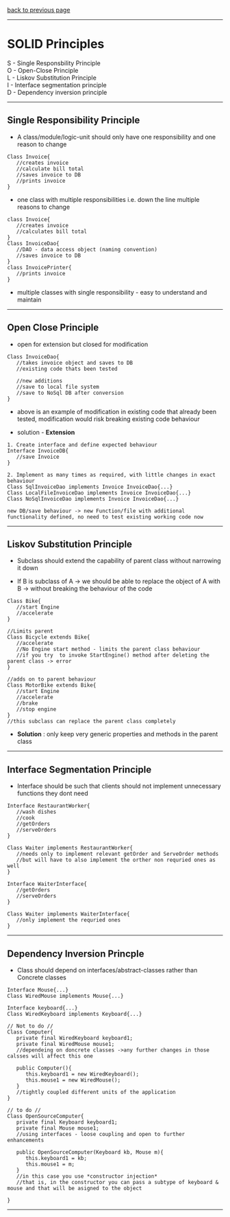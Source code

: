 [back to previous page](./LLD.md)

---

# SOLID Principles

S - Single Responsbility Principle\
O - Open-Close Principle\
L - Liskov Substitution Principle\
I - Interface segmentation principle\
D - Dependency inversion principle

---

## Single Responsibility Principle

- A class/module/logic-unit should only have one responsibility and one reason to change
```
Class Invoice{
   //creates invoice
   //calculate bill total
   //saves invoice to DB
   //prints invoice
}
```
- one class with multiple responsibilities i.e. down the line multiple reasons to change

```
class Invoice{
   //creates invoice 
   //calculates bill total
}
Class InvoiceDao{ 
   //DAO - data access object (naming convention)
   //saves invoice to DB
}
class InvoicePrinter{
   //prints invoice
}
```
- multiple classes with single responsibility - easy to understand and maintain

---

## Open Close Principle

- open for extension but closed for modification
```
Class InvoiceDao{
   //takes invoice object and saves to DB
   //existing code thats been tested 

   //new additions
   //save to local file system
   //save to NoSql DB after conversion
}
```
- above is an example of modification in existing code that already been tested, modification would risk breaking existing code behaviour 

- solution - **Extension**
```
1. Create interface and define expected behaviour
Interface InvoiceDB{
   //save Invoice
}

2. Implement as many times as required, with little changes in exact behaviour
Class SqlInvoiceDao implements Invoice InvoiceDao{...}
Class LocalFileInvoiceDao implements Invoice InvoiceDao{...}
Class NoSqlInvoiceDao implements Invoice InvoiceDao{...}

new DB/save behaviour -> new Function/file with additional functionality defined, no need to test existing working code now
```

---

## Liskov Substitution Principle 

- Subclass should extend the capability of parent class without narrowing it down

- If B is subclass of A -> we should be able to replace the object of A with B -> without breaking the behaviour of the code 

```
Class Bike{
   //start Engine
   //accelerate
}

//Limits parent 
Class Bicycle extends Bike{
   //accelerate 
   //No Engine start method - limits the parent class behaviour
   //if you try  to invoke StartEngine() method after deleting the parent class -> error
}

//adds on to parent behaviour
Class MotorBike extends Bike{
   //start Engine
   //accelerate
   //brake
   //stop engine
}
//this subclass can replace the parent class completely 
```
- **Solution** : only keep very generic properties and methods in the parent class

---

## Interface Segmentation Principle

- Interface should be such that clients should not implement unnecessary functions they dont need

```
Interface RestaurantWorker{
   //wash dishes
   //cook
   //getOrders
   //serveOrders
}

Class Waiter implements RestaurantWorker{
   //needs only to implement relevant getOrder and ServeOrder methods
   //but will have to also implement the orther non requried ones as well
}
```
```
Interface WaiterInterface{
   //getOrders
   //serveOrders
}

Class Waiter implements WaiterInterface{
   //only implement the requried ones
}
```

---

## Dependency Inversion Princple 

- Class should depend on interfaces/abstract-classes rather than Concrete classes
```
Interface Mouse{...}
Class WiredMouse implements Mouse{...}

Interface keyboard{...}
Class WiredKeyboard implements Keyboard{...}

// Not to do //
Class Computer{
   private final WiredKeyboard keyboard1;
   private final WiredMouse mouse1;
   //dependeing on doncrete classes ->any further changes in those calsses will affect this one 

   public Computer(){
      this.keyboard1 = new WiredKeyboard();
      this.mouse1 = new WiredMouse();
   }
   //tightly coupled different units of the application
}

// to do //
Class OpenSourceComputer{
   private final Keyboard keyboard1;
   private final Mouse mouse1;
   //using interfaces - loose coupling and open to further enhancements

   public OpenSourceComputer(Keyboard kb, Mouse m){
      this.keyboard1 = kb;
      this.mouse1 = m;
   }  
   //in this case you use *constructor injection*
   //that is, in the constructor you can pass a subtype of keyboard & mouse and that will be asigned to the object
   
}
```

---